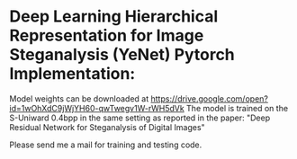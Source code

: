 # Deep Learning Hierarchical Representation for Image Steganalysis (YeNet) Pytorch Implementation:

Model weights can be downloaded at https://drive.google.com/open?id=1wOhXdC9jWjYH60-qwTwegv1W-rWH5dVk
The model is trained on the S-Uniward 0.4bpp in the same setting as reported in the paper:
"Deep Residual Network for Steganalysis of Digital Images"

Please send me a mail for training and testing code.

